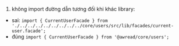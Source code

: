 1) không import đường dẫn tương đối khi khác library:
- sai: `import { CurrentUserFacade } from './../../../../../../../../core/users/src/lib/facades/current-user.facade';`
- đúng `import { CurrentUserFacade } from '@awread/core/users';`
